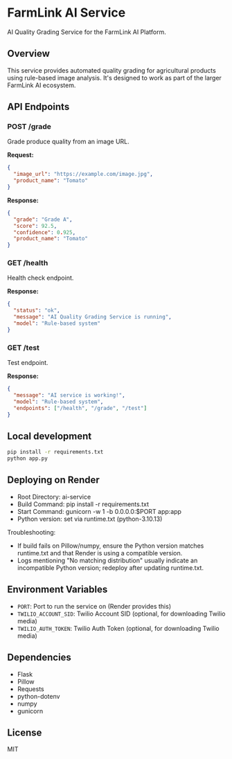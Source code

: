 # FarmLink AI Service

AI Quality Grading Service for the FarmLink AI Platform.

## Overview

This service provides automated quality grading for agricultural products using rule-based image analysis. It's designed to work as part of the larger FarmLink AI ecosystem.

## API Endpoints

### POST /grade
Grade produce quality from an image URL.

**Request:**
```json
{
  "image_url": "https://example.com/image.jpg",
  "product_name": "Tomato"
}
```

**Response:**
```json
{
  "grade": "Grade A",
  "score": 92.5,
  "confidence": 0.925,
  "product_name": "Tomato"
}
```

### GET /health
Health check endpoint.

**Response:**
```json
{
  "status": "ok",
  "message": "AI Quality Grading Service is running",
  "model": "Rule-based system"
}
```

### GET /test
Test endpoint.

**Response:**
```json
{
  "message": "AI service is working!",
  "model": "Rule-based system",
  "endpoints": ["/health", "/grade", "/test"]
}
```

## Local development

```bash
pip install -r requirements.txt
python app.py
```

## Deploying on Render

- Root Directory: ai-service
- Build Command: pip install -r requirements.txt
- Start Command: gunicorn -w 1 -b 0.0.0.0:$PORT app:app
- Python version: set via runtime.txt (python-3.10.13)

Troubleshooting:
- If build fails on Pillow/numpy, ensure the Python version matches runtime.txt and that Render is using a compatible version.
- Logs mentioning "No matching distribution" usually indicate an incompatible Python version; redeploy after updating runtime.txt.

## Environment Variables

- `PORT`: Port to run the service on (Render provides this)
- `TWILIO_ACCOUNT_SID`: Twilio Account SID (optional, for downloading Twilio media)
- `TWILIO_AUTH_TOKEN`: Twilio Auth Token (optional, for downloading Twilio media)

## Dependencies

- Flask
- Pillow
- Requests
- python-dotenv
- numpy
- gunicorn

## License

MIT
